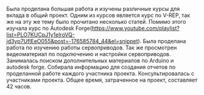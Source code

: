 Была проделана большая работа и изучены различные курсы для вклада в общий проект. Одним из курсов является курс по V-REP, так же на эту же тему было прочитано несколько статей.  Помимо этого изучала курс по Autodesk Forge(https://www.youtube.com/playlist?list=PLO7KUCpJ1y1elroVQ-jd3yp7UflEeO055&post=-176585784_44&el=snippet).
Была проделана работа по изучению работы сервоприводов. Так же просмотрен видеоматериал по подключению и настройки сервоприводов.
Занималась поиском дополнительных материалов по Arduino и autodesk forge.
Собирала информацию для создания отчетов по проделанной работе каждого участника проекта.
Консультировалась с участниками проекта.
Общее время, затраченное на проект, составляет 42 часов.
